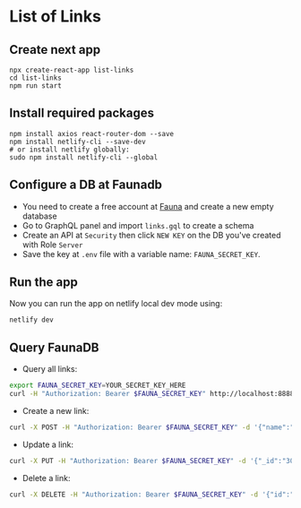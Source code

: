 # List of Links

## Create next app
```
npx create-react-app list-links
cd list-links
npm run start
```

## Install required packages
```
npm install axios react-router-dom --save
npm install netlify-cli --save-dev
# or install netlify globally:
sudo npm install netlify-cli --global
```

## Configure a DB at Faunadb
- You need to create a free account at [Fauna](fauna.com) and create a new empty database
- Go to GraphQL panel and import `links.gql` to create a schema
- Create an API at `Security` then click `NEW KEY` on the DB you've created with Role `Server`
- Save the key at `.env` file with a variable name: `FAUNA_SECRET_KEY`.

## Run the app
Now you can run the app on netlify local dev mode using:
```
netlify dev
```

## Query FaunaDB

- Query all links:
```bash
export FAUNA_SECRET_KEY=YOUR_SECRET_KEY_HERE
curl -H "Authorization: Bearer $FAUNA_SECRET_KEY" http://localhost:8888/api/getLinks
```
- Create a new link:
```bash
curl -X POST -H "Authorization: Bearer $FAUNA_SECRET_KEY" -d '{"name":"AstraDB site","url":"http://datastax.com","description":"AstraDB site"}' http://localhost:8888/api/createLink
```
- Update a link:
```bash
curl -X PUT -H "Authorization: Bearer $FAUNA_SECRET_KEY" -d '{"_id":"308980245441020492","name":"FaunaDB site","url":"http://faunadb.com","description":"faunadb site","archived":false}' http://localhost:8888/api/updateLink
```
- Delete a link:
```bash
curl -X DELETE -H "Authorization: Bearer $FAUNA_SECRET_KEY" -d '{"id":"308980245441020492"}' http://localhost:8888/api/deleteLink
```

